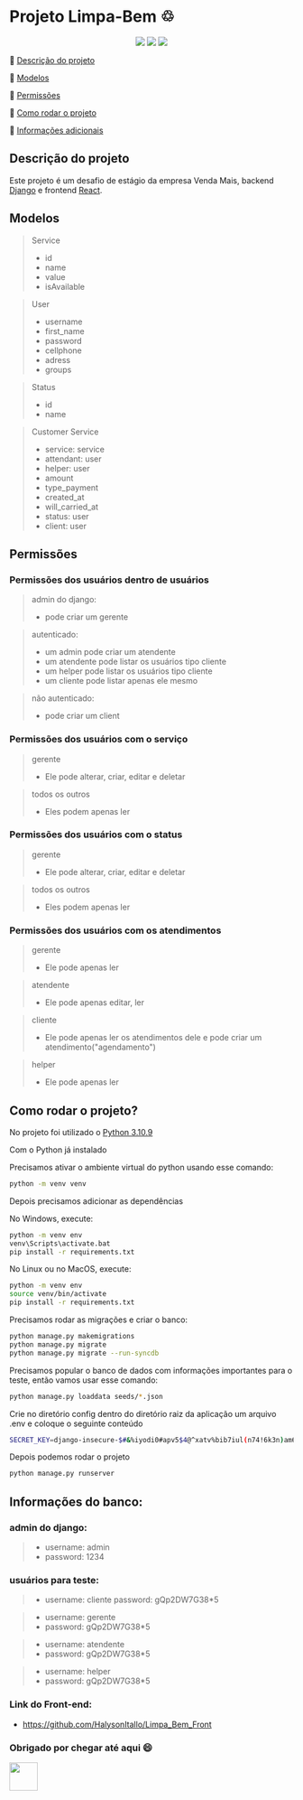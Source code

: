 # Projeto Limpa-Bem ♲ 

<p align="center">
  <img src="https://img.shields.io/badge/Django-092E20?style=for-the-badge&logo=django&logoColor=white"/>
  <img src="https://img.shields.io/badge/GitHub-100000?style=for-the-badge&logo=github&logoColor=white"/>
  <img src="https://img.shields.io/badge/Python-3776AB?style=for-the-badge&logo=python&logoColor=white" />
</p>

:small_blue_diamond: [Descrição do projeto](#descrição-do-projeto)

:small_blue_diamond: [Modelos](#modelos)

:small_blue_diamond: [Permissões](#permissões)

:small_blue_diamond: [Como rodar o projeto](#como-rodar-o-projeto)

:small_blue_diamond: [Informações adicionais](#informações-do-banco)

## Descrição do projeto
Este projeto é um desafio de estágio da empresa Venda Mais, backend [Django](https://www.djangoproject.com/) e frontend [React](https://pt-br.reactjs.org/).


## Modelos
> Service 
> - id
> - name
> - value
> - isAvailable

> User
> - username
> - first_name
> - password
> - cellphone
> - adress
> - groups

> Status
> - id
> - name

> Customer Service
>  - service: service
>  - attendant: user
>  - helper: user
>  - amount
>  - type_payment
>  - created_at
>  - will_carried_at
>  - status: user 
>  - client: user

## Permissões 

### Permissões dos usuários dentro de usuários

> admin do django:
> - pode criar um gerente

> autenticado:
> - um admin pode criar um atendente
> - um atendente pode listar os usuários tipo cliente
> - um helper pode listar os usuários tipo cliente
> - um cliente pode listar apenas ele mesmo

> não autenticado:
> - pode criar um client
 
### Permissões dos usuários com o serviço
> gerente
> - Ele pode alterar, criar, editar e deletar

> todos os outros
> - Eles podem apenas ler 

### Permissões dos usuários com o status
> gerente
> - Ele pode alterar, criar, editar e deletar

> todos os outros
> - Eles podem apenas ler 

### Permissões dos usuários com os atendimentos
> gerente
> - Ele pode apenas ler 

> atendente
> - Ele pode apenas editar, ler

> cliente 
>  - Ele pode apenas ler os atendimentos dele e pode criar um atendimento("agendamento")

> helper
> - Ele pode apenas ler


## Como rodar o projeto?

No projeto foi utilizado o [Python 3.10.9](https://www.python.org/downloads/)

Com o Python já instalado 

Precisamos ativar o ambiente virtual do python usando esse comando:

```sh
python -m venv venv
```

Depois precisamos adicionar as dependências

No Windows, execute:

```sh
python -m venv env
venv\Scripts\activate.bat
pip install -r requirements.txt
```

No Linux ou no MacOS, execute:
```sh
python -m venv env
source venv/bin/activate
pip install -r requirements.txt
```

Precisamos rodar as migrações e criar o banco:

```sh
python manage.py makemigrations                                 
python manage.py migrate
python manage.py migrate --run-syncdb 
```

Precisamos popular o banco de dados com informações importantes para o teste, então vamos usar esse comando:

```sh
python manage.py loaddata seeds/*.json
```

Crie no diretório config dentro do diretório raiz da aplicação um arquivo .env e coloque o seguinte conteúdo

```sh
SECRET_KEY=django-insecure-$#&%iyodi0#apv5$4@^xatv%bib7iul(n74!6k3n)am63e^6mv
```

Depois podemos rodar o projeto
```sh
python manage.py runserver
```

## Informações do banco:
### admin do django:
> - username: admin
> - password: 1234

### usuários para teste:
> - username: cliente
> password: gQp2DW7G38*5

> - username: gerente
> - password: gQp2DW7G38*5

> - username: atendente
> - password: gQp2DW7G38*5

> - username: helper
> - password: gQp2DW7G38*5




### Link do Front-end:
- https://github.com/HalysonItallo/Limpa_Bem_Front


### Obrigado por chegar até aqui 😄

<img src="https://camo.githubusercontent.com/4f373cf8f1fdb8657ba7147239c7a5c4a29573c0f2bb0620d0508286a303a24d/68747470733a2f2f692e696d6775722e636f6d2f55304d354e4e6f2e706e67" height="50px">
